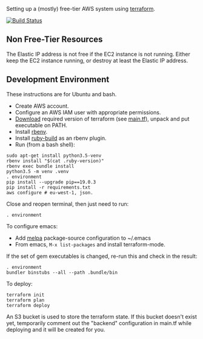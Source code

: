 Setting up a (mostly) free-tier AWS system using [terraform](https://www.terraform.io/).

[![Build Status](https://travis-ci.com/jg210/aws-experiments.svg?branch=master)](https://travis-ci.com/jg210/aws-experiments)

## Non Free-Tier Resources

The Elastic IP address is not free if the EC2 instance is not running. Either keep the EC2 instance running, or destroy at least the Elastic IP address.

## Development Environment

These instructions are for Ubuntu and bash.

* Create AWS account.
* Configure an AWS IAM user with appropriate permissions.
* [Download](https://www.terraform.io/downloads.html) required version of terraform (see [main.tf](main.tf)), unpack and put executable on PATH.
* Install [rbenv](https://github.com/rbenv/rbenv#installation).
* Install [ruby-build](https://github.com/rbenv/ruby-build#installation) as an rbenv plugin.
* Run (from a bash shell):

```
sudo apt-get install python3.5-venv
rbenv install "$(cat .ruby-version)"
rbenv exec bundle install
python3.5 -m venv .venv
. environment
pip install --upgrade pip==19.0.3
pip install -r requirements.txt
aws configure # eu-west-1, json.
```

Close and reopen terminal, then just need to run:

```
. environment
```

To configure emacs:

* Add [melpa](https://www.emacswiki.org/emacs/MELPA) package-source configuration to ~/.emacs
* From emacs, `M-x list-packages` and install terraform-mode.

If the set of gem executables is changed, re-run this and check in the result:

```
. environment
bundler binstubs --all --path .bundle/bin
```

To deploy:

```
terraform init
terraform plan
terraform deploy
```

An S3 bucket is used to store the terraform state. If this bucket doesn't exist yet, temporarily comment out the "backend" configuration in main.tf while deploying and it will be created for you.